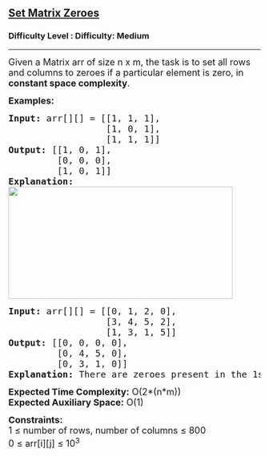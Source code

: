<h2><a href="https://www.geeksforgeeks.org/problems/set-matrix-zeroes/1?itm_source=geeksforgeeks&itm_medium=article&itm_campaign=practice_card">Set Matrix Zeroes</a></h2><h3>Difficulty Level : Difficulty: Medium</h3><hr><div class="problems_problem_content__Xm_eO"><p><span style="font-size: 18px;">Given a Matrix arr of size n x m, the task is to set all rows and columns to zeroes if a particular element is zero, in <strong>constant space complexity</strong>.</span></p>
<p><span style="font-size: 18px;"><strong>Examples:</strong></span></p>
<pre><span style="font-size: 18px;"><strong>Input: </strong>arr[][] = [[1, 1, 1],<br>                  [1, 0, 1],<br>                  [1, 1, 1]]
<strong>Output:</strong> [[1, 0, 1],<br>         [0, 0, 0],<br>         [1, 0, 1]]
<strong>Explanation:</strong> <br><img src="https://media.geeksforgeeks.org/img-practice/prod/addEditProblem/problem_desc/Web/Other/blobid0_1727620972.png" width="448" height="224"><br></span></pre>
<pre><span style="font-size: 18px;"><strong>Input: </strong>arr[][] = [[0, 1, 2, 0], <br>                  [3, 4, 5, 2],<br>                  [1, 3, 1, 5]]
<strong>Output:</strong> [[0, 0, 0, 0],<br>         [0, 4, 5, 0],<br>         [0, 3, 1, 0]]
<strong>Explanation:</strong> </span><span style="font-size: 18px;">There are zeroes present in the 1st row at 1st column and 4th column.</span></pre>
<p><span style="font-size: 18px;"><strong>Expected Time Complexity:</strong> O(2*(n*m))&nbsp;<br><strong>Expected Auxiliary Space:</strong>&nbsp;O(1)</span></p>
<p><span style="font-size: 18px;"><strong>Constraints:</strong><br>1 ≤ number of rows,&nbsp;</span><span style="font-size: 18px;">number of columns</span><span style="font-size: 18px;"> ≤ 800</span><sup><br></sup><span style="font-size: 18px;">0 ≤ arr[i][j] ≤ 10<sup>3</sup></span></p></div>